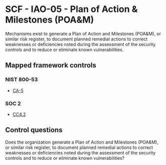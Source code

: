 # SCF - IAO-05 - Plan of Action & Milestones (POA&M)
Mechanisms exist to generate a Plan of Action and Milestones (POA&M), or similar risk register, to document planned remedial actions to correct weaknesses or deficiencies noted during the assessment of the security controls and to reduce or eliminate known vulnerabilities.
## Mapped framework controls
### NIST 800-53
- [CA-5](../nist80053/ca-5.md)
  
### SOC 2
- [CC4.2](../soc2/cc42.md)
  
## Control questions
Does the organization generate a Plan of Action and Milestones (POA&M), or similar risk register, to document planned remedial actions to correct weaknesses or deficiencies noted during the assessment of the security controls and to reduce or eliminate known vulnerabilities?
  